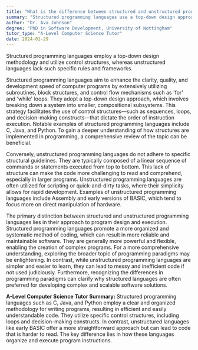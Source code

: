 ```yaml
---
title: "What is the difference between structured and unstructured programming languages?"
summary: "Structured programming languages use a top-down design approach and control structures, while unstructured languages do not have such specific rules or structures."
author: "Dr. Ava Johnson"
degree: "PhD in Software Development, University of Nottingham"
tutor_type: "A-Level Computer Science Tutor"
date: 2024-01-29
---
```


Structured programming languages employ a top-down design methodology and utilize control structures, whereas unstructured languages lack such specific rules and frameworks.

Structured programming languages aim to enhance the clarity, quality, and development speed of computer programs by extensively utilizing subroutines, block structures, and control flow mechanisms such as 'for' and 'while' loops. They adopt a top-down design approach, which involves breaking down a system into smaller, compositional subsystems. This strategy facilitates the use of control structures—such as sequences, loops, and decision-making constructs—that dictate the order of instruction execution. Notable examples of structured programming languages include C, Java, and Python. To gain a deeper understanding of how structures are implemented in programming, a comprehensive review of the topic can be beneficial.

Conversely, unstructured programming languages do not adhere to specific structural guidelines. They are typically composed of a linear sequence of commands or statements executed from top to bottom. This lack of structure can make the code more challenging to read and comprehend, especially in larger programs. Unstructured programming languages are often utilized for scripting or quick-and-dirty tasks, where their simplicity allows for rapid development. Examples of unstructured programming languages include Assembly and early versions of BASIC, which tend to focus more on direct manipulation of hardware.

The primary distinction between structured and unstructured programming languages lies in their approach to program design and execution. Structured programming languages promote a more organized and systematic method of coding, which can result in more reliable and maintainable software. They are generally more powerful and flexible, enabling the creation of complex programs. For a more comprehensive understanding, exploring the broader topic of programming paradigms may be enlightening. In contrast, while unstructured programming languages are simpler and easier to learn, they can lead to messy and inefficient code if not used judiciously. Furthermore, recognizing the differences in programming paradigms can clarify why structured languages are often preferred for developing complex and scalable software solutions.

**A-Level Computer Science Tutor Summary:** Structured programming languages such as C, Java, and Python employ a clear and organized methodology for writing programs, resulting in efficient and easily understandable code. They utilize specific control structures, including loops and decision-making constructs. In contrast, unstructured languages like early BASIC offer a more straightforward approach but can lead to code that is harder to read. The key difference lies in how these languages organize and execute program instructions.
    